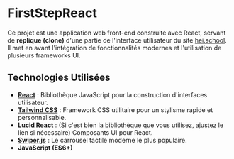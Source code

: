 # FirstStepReact

Ce projet est une application web front-end construite avec React, servant de **réplique (clone)** d'une partie de l'interface utilisateur du site [hei.school](https://www.hei.school/). Il met en avant l'intégration de fonctionnalités modernes et l'utilisation de plusieurs frameworks UI.

## Technologies Utilisées

* [**React**](https://react.dev/) : Bibliothèque JavaScript pour la construction d'interfaces utilisateur.
* [**Tailwind CSS**](https://tailwindcss.com/) : Framework CSS utilitaire pour un stylisme rapide et personnalisable.
* [**Lucid React**](https://lucid.app/lucid-react/latest/index.html) : (Si c'est bien la bibliothèque que vous utilisez, ajustez le lien si nécessaire) Composants UI pour React.
* [**Swiper.js**](https://swiperjs.com/) : Le carrousel tactile moderne le plus populaire.
* **JavaScript (ES6+)**

